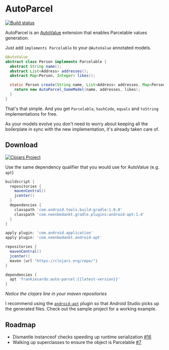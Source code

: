 AutoParcel
============

[![Build status](https://circleci.com/gh/frankiesardo/auto-parcel.svg?style=shield)](https://circleci.com/gh/frankiesardo/auto-parcel)

AutoParcel is an [AutoValue](https://github.com/google/auto/tree/master/value) extension that enables Parcelable values generation.

Just add `implements Parcelable` to your `@AutoValue` annotated models.

```java
@AutoValue
abstract class Person implements Parcelable {
  abstract String name();
  abstract List<Address> addresses();
  abstract Map<Person, Integer> likes();

  static Person create(String name, List<Address> addresses, Map<Person, Integer> likes) {
    return new AutoParcel_SomeModel(name, addresses, likes);
  }
}
```

That's that simple. And you get `Parcelable`, `hashCode`, `equals` and `toString` implementations for free.

As your models evolve you don't need to worry about keeping all the boilerplate in sync with the new implementation, it's already taken care of.

Download
--------

[![Clojars Project](http://clojars.org/frankiesardo/auto-parcel/latest-version.svg)](http://clojars.org/frankiesardo/auto-parcel)


Use the same dependency qualifier that you would use for AutoValue (e.g. `apt`)

```groovy
buildscript {
  repositories {
    mavenCentral()
    jcenter()
  }
  dependencies {
    classpath 'com.android.tools.build:gradle:1.0.0'
    classpath 'com.neenbedankt.gradle.plugins:android-apt:1.4'
  }
}

apply plugin: 'com.android.application'
apply plugin: 'com.neenbedankt.android-apt'

repositories {
  mavenCentral()
  jcenter()
  maven {url "https://clojars.org/repo/"}
}

dependencies {
  apt 'frankiesardo:auto-parcel:{{latest-version}}'
}

```
_Notice the clojars line in your maven repositories_

I recommend using the [`android-apt`](https://bitbucket.org/hvisser/android-apt) plugin so that Android Studio picks up the generated files.
Check out the sample project for a working example.

Roadmap
--------

- Dismantle instanceof checks speeding up runtime serialization [#16](/../../issues/3)
- Walking up superclasses to ensure the object is Parcelable [#7](/../../issues/3)
